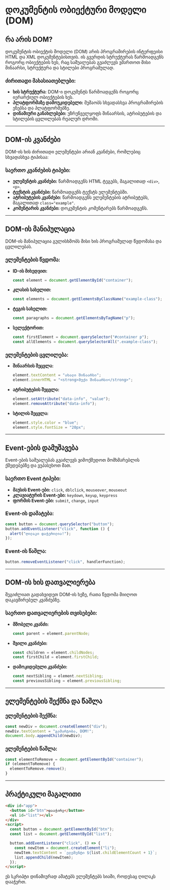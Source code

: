 # დოკუმენტის ობიექტური მოდელი (DOM)

## რა არის DOM?
დოკუმენტის ობიექტის მოდელი (DOM) არის პროგრამირების ინტერფეისი HTML და XML დოკუმენტებისთვის. ის გვერდის სტრუქტურას წარმოადგენს როგორც ობიექტების ხეს, რაც საშუალებას გვაძლევს ვმართოთ მისი შინაარსი, სტრუქტურა და სტილები პროგრამულად.

### ძირითადი მახასიათებლები:
- **ხის სტრუქტურა:** DOM-ი დოკუმენტს წარმოადგენს როგორც იერარქიულ ობიექტების ხეს.
- **პლატფორმაზე დამოუკიდებელი:** მუშაობს სხვადასხვა პროგრამირების ენებსა და პლატფორმებზე.
- **დინამიური განახლებები:** უზრუნველყოფს შინაარსის, ატრიბუტების და სტილების ცვლილებას რეალურ დროში.

---

## DOM-ის კვანძები
DOM-ის ხის ძირითადი ელემენტები არიან კვანძები, რომლებიც სხვადასხვა ტიპისაა:

### საერთო კვანძების ტიპები:
- **ელემენტის კვანძები:** წარმოადგენს HTML ტეგებს, მაგალითად `<div>`, `<p>`.
- **ტექსტის კვანძები:** წარმოადგენს ტექსტს ელემენტებში.
- **ატრიბუტების კვანძები:** წარმოადგენს ელემენტების ატრიბუტებს, მაგალითად `class="example"`.
- **კომენტარის კვანძები:** დოკუმენტის კომენტარებს წარმოადგენს.


---

## DOM-ის მანიპულაცია
DOM-ის მანიპულაცია გულისხმობს მისი ხის პროგრამულად წვდომასა და ცვლილებას.

### ელემენტების წვდომა:
- **ID-ის მიხედვით:**
  ```javascript
  const element = document.getElementById("container");
  ```
- **კლასის სახელით:**
  ```javascript
  const elements = document.getElementsByClassName("example-class");
  ```
- **ტეგის სახელით:**
  ```javascript
  const paragraphs = document.getElementsByTagName("p");
  ```
- **სელექტორით:**
  ```javascript
  const firstElement = document.querySelector("#container p");
  const allElements = document.querySelectorAll(".example-class");
  ```

### ელემენტების ცვლილება:
- **შინაარსის შეცვლა:**
  ```javascript
  element.textContent = "ახალი შინაარსი";
  element.innerHTML = "<strong>მუქი შინაარსი</strong>";
  ```
- **ატრიბუტების შეცვლა:**
  ```javascript
  element.setAttribute("data-info", "value");
  element.removeAttribute("data-info");
  ```
- **სტილის შეცვლა:**
  ```javascript
  element.style.color = "blue";
  element.style.fontSize = "20px";
  ```

---

## Event-ების დამუშავება
Event-ების საშუალებას გვაძლევს ვიმოქმედოთ მომხმარებლის ქმედებებზე და ვუპასუხოთ მათ.

### საერთო Event ტიპები:
- **მაუსის Event-ები:** `click`, `dblclick`, `mouseover`, `mouseout`
- **კლავიატურის Event-ები:** `keydown`, `keyup`, `keypress`
- **ფორმის Event-ები:** `submit`, `change`, `input`

### Event-ის დამატება:
```javascript
const button = document.querySelector("button");
button.addEventListener("click", function () {
  alert("ღილაკი დაჭერილია!");
});
```

### Event-ის წაშლა:
```javascript
button.removeEventListener("click", handlerFunction);
```

---

## DOM-ის ხის დათვალიერება
შეგიძლიათ გადახვიდეთ DOM-ის ხეზე, რათა წვდომა მიიღოთ დაკავშირებულ კვანძებზე.

### საერთო დათვალიერების თვისებები:
- **მშობელი კვანძი:**
  ```javascript
  const parent = element.parentNode;
  ```
- **შვილი კვანძები:**
  ```javascript
  const children = element.childNodes;
  const firstChild = element.firstChild;
  ```
- **დამოკიდებული კვანძები:**
  ```javascript
  const nextSibling = element.nextSibling;
  const previousSibling = element.previousSibling;
  ```

---

## ელემენტების შექმნა და წაშლა

### ელემენტების შექმნა:
```javascript
const newDiv = document.createElement("div");
newDiv.textContent = "გამარჯობა, DOM!";
document.body.appendChild(newDiv);
```

### ელემენტების წაშლა:
```javascript
const elementToRemove = document.getElementById("container");
if (elementToRemove) {
  elementToRemove.remove();
}
```

---

## პრაქტიკული მაგალითი
```html
<div id="app">
  <button id="btn">დააჭირე</button>
  <ul id="list"></ul>
</div>
<script>
  const button = document.getElementById("btn");
  const list = document.getElementById("list");

  button.addEventListener("click", () => {
    const newItem = document.createElement("li");
    newItem.textContent = `ელემენტი ${list.childElementCount + 1}`;
    list.appendChild(newItem);
  });
</script>
```

ეს სკრიპტი დინამიურად ამატებს ელემენტებს სიაში, როდესაც ღილაკს დააჭერთ.

